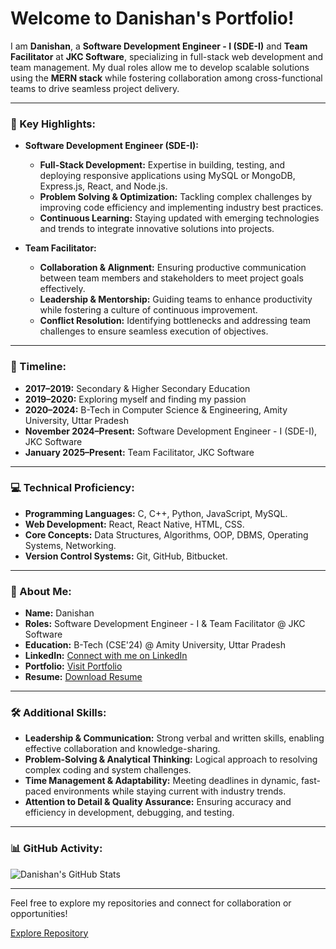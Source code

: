 # Welcome to Danishan's Portfolio!

I am **Danishan**, a **Software Development Engineer - I (SDE-I)** and **Team Facilitator** at **JKC Software**, specializing in full-stack web development and team management. My dual roles allow me to develop scalable solutions using the **MERN stack** while fostering collaboration among cross-functional teams to drive seamless project delivery.

---

### 📌 Key Highlights:

- **Software Development Engineer (SDE-I):**
  - **Full-Stack Development:** Expertise in building, testing, and deploying responsive applications using MySQL or MongoDB, Express.js, React, and Node.js.
  - **Problem Solving & Optimization:** Tackling complex challenges by improving code efficiency and implementing industry best practices.
  - **Continuous Learning:** Staying updated with emerging technologies and trends to integrate innovative solutions into projects.

- **Team Facilitator:**
  - **Collaboration & Alignment:** Ensuring productive communication between team members and stakeholders to meet project goals effectively.
  - **Leadership & Mentorship:** Guiding teams to enhance productivity while fostering a culture of continuous improvement.
  - **Conflict Resolution:** Identifying bottlenecks and addressing team challenges to ensure seamless execution of objectives.

---

### 📅 Timeline:

- **2017–2019:** Secondary & Higher Secondary Education  
- **2019–2020:** Exploring myself and finding my passion  
- **2020–2024:** B-Tech in Computer Science & Engineering, Amity University, Uttar Pradesh  
- **November 2024–Present:** Software Development Engineer - I (SDE-I), JKC Software  
- **January 2025–Present:** Team Facilitator, JKC Software  

---

### 💻 Technical Proficiency:
- **Programming Languages:** C, C++, Python, JavaScript, MySQL.  
- **Web Development:** React, React Native, HTML, CSS.  
- **Core Concepts:** Data Structures, Algorithms, OOP, DBMS, Operating Systems, Networking.  
- **Version Control Systems:** Git, GitHub, Bitbucket.  

---

### 📖 About Me:
- **Name:** Danishan  
- **Roles:** Software Development Engineer - I & Team Facilitator @ JKC Software  
- **Education:** B-Tech (CSE'24) @ Amity University, Uttar Pradesh  
- **LinkedIn:** [Connect with me on LinkedIn](https://www.linkedin.com/in/danishan/)  
- **Portfolio:** [Visit Portfolio](https://danishan1.github.io/portfolio/)  
- **Resume:** [Download Resume](https://danishan1.github.io/portfolio/html/danishan-resume.html)  

---

### 🛠️ Additional Skills:
- **Leadership & Communication:** Strong verbal and written skills, enabling effective collaboration and knowledge-sharing.  
- **Problem-Solving & Analytical Thinking:** Logical approach to resolving complex coding and system challenges.  
- **Time Management & Adaptability:** Meeting deadlines in dynamic, fast-paced environments while staying current with industry trends.  
- **Attention to Detail & Quality Assurance:** Ensuring accuracy and efficiency in development, debugging, and testing.

---

### 📊 GitHub Activity:
![Danishan's GitHub Stats](https://github-readme-stats.vercel.app/api?username=Danishan1&&show_icons=true&&title&title_color=17202A&icon_color=A2D9CE&text_color=daf7dc&bg_color=16A085)

---

Feel free to explore my repositories and connect for collaboration or opportunities!  

[Explore Repository](https://github.com/Danishan1?tab=repositories)

